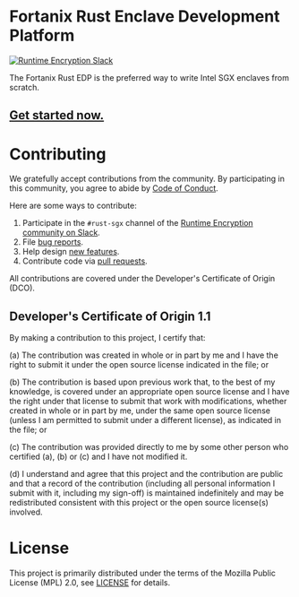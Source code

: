 # Fortanix Rust Enclave Development Platform

[![Runtime Encryption Slack](https://img.shields.io/badge/Slack-%23rust--sgx-blue.svg?logo=slack)](https://fortanix.com/runtime-encryption-slack)

The Fortanix Rust EDP is the preferred way to write Intel SGX enclaves from scratch.

## [Get started now.](https://github.com/fortanix/rust-sgx/issues/49)

# Contributing

We gratefully accept contributions from the community.
By participating in this community, you agree to abide by [Code of Conduct](./CODE_OF_CONDUCT.md).

Here are some ways to contribute:

1. Participate in the `#rust-sgx` channel of the [Runtime Encryption community on Slack](https://fortanix.com/runtime-encryption-slack).
2. File [bug reports](https://github.com/fortanix/rust-sgx/issues/new).
3. Help design [new features](https://github.com/fortanix/rust-sgx/issues?q=is%3Aopen+is%3Aissue+label%3Aneeds-design).
4. Contribute code via [pull requests](https://github.com/fortanix/rust-sgx/pulls).

All contributions are covered under the Developer's Certificate of Origin (DCO).

## Developer's Certificate of Origin 1.1

By making a contribution to this project, I certify that:

(a) The contribution was created in whole or in part by me and I
have the right to submit it under the open source license
indicated in the file; or

(b) The contribution is based upon previous work that, to the best
of my knowledge, is covered under an appropriate open source
license and I have the right under that license to submit that
work with modifications, whether created in whole or in part
by me, under the same open source license (unless I am
permitted to submit under a different license), as indicated
in the file; or

(c) The contribution was provided directly to me by some other
person who certified (a), (b) or (c) and I have not modified
it.

(d) I understand and agree that this project and the contribution
are public and that a record of the contribution (including all
personal information I submit with it, including my sign-off) is
maintained indefinitely and may be redistributed consistent with
this project or the open source license(s) involved.

# License

This project is primarily distributed under the terms of the Mozilla Public License (MPL) 2.0, see [LICENSE](./LICENSE) for details.
